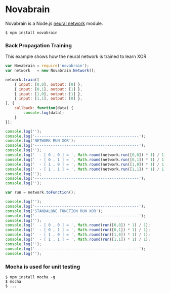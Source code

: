 # Novabrain

Novabrain is a Node.js [neural network](http://en.wikipedia.org/wiki/Artificial_neural_network) module.

```
$ npm install novabrain
```
### Back Propagation Training

This example shows how the neural network is trained to learn XOR

```javascript
var Novabrain = require('novabrain');
var network   = new Novabrain.Network();

network.train([
    { input: [0,0], output: [0] },
    { input: [0,1], output: [1] },
    { input: [1,0], output: [1] },
    { input: [1,1], output: [0] },
], {
    callback: function(data) {
        console.log(data);
    }
});

console.log('');
console.log('----------------------------------------------');
console.log('NETWORK RUN XOR');
console.log('----------------------------------------------');
console.log('');
console.log('  - [ 0 , 0 ] = ', Math.round(network.run([0,0]) * 1) / 1);
console.log('  - [ 0 , 1 ] = ', Math.round(network.run([0,1]) * 1) / 1);
console.log('  - [ 1 , 0 ] = ', Math.round(network.run([1,0]) * 1) / 1);
console.log('  - [ 1 , 1 ] = ', Math.round(network.run([1,1]) * 1) / 1);
console.log('');
console.log('----------------------------------------------');
console.log('');

var run = network.toFunction();

console.log('');
console.log('----------------------------------------------');
console.log('STANDALONE FUNCTION RUN XOR');
console.log('----------------------------------------------');
console.log('');
console.log('  - [ 0 , 0 ] = ', Math.round(run([0,0]) * 1) / 1);
console.log('  - [ 0 , 1 ] = ', Math.round(run([0,1]) * 1) / 1);
console.log('  - [ 1 , 0 ] = ', Math.round(run([1,0]) * 1) / 1);
console.log('  - [ 1 , 1 ] = ', Math.round(run([1,1]) * 1) / 1);
console.log('');
console.log('----------------------------------------------');
console.log('');
```

### Mocha is used for unit testing
```
$ npm install mocha -g
$ mocha
$ ...
```
